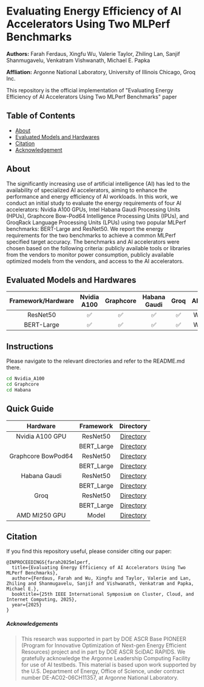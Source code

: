 # Evaluating Energy Efficiency of AI Accelerators Using Two MLPerf Benchmarks

**Authors:** Farah Ferdaus, Xingfu Wu, Valerie Taylor, Zhiling Lan, Sanjif Shanmugavelu, Venkatram Vishwanath, Michael E. Papka

**Affliation:** Argonne National Laboratory, University of Illinois Chicago, Groq Inc.  

This repository is the official implementation of "Evaluating Energy Efficiency of AI Accelerators Using Two MLPerf Benchmarks" paper

## Table of Contents

- [About](#about)
- [Evaluated Models and Hardwares](#evaluated-models-and-hardwares)
- [Citation](#citation)
- [Acknowledgement](#acknowledgements)

## About
The significantly increasing use of artificial intelligence (AI) has led to the availability of specialized AI accelerators, aiming to enhance the performance and energy efficiency of AI workloads. In this work, we conduct an initial study to evaluate the energy requirements of four AI accelerators: Nvidia A100 GPUs, Intel Habana Gaudi Processing Units (HPUs), Graphcore Bow-Pod64 Intelligence Processing Units (IPUs), and GroqRack Language Processing Units (LPUs) using two popular MLPerf benchmarks: BERT-Large and ResNet50. We report the energy requirements for the two benchmarks to achieve a common MLPerf specified target accuracy. The benchmarks and AI accelerators were chosen based on the following criteria: publicly available tools or libraries from the vendors to monitor power consumption, publicly available optimized models from the vendors, and access to the AI accelerators. 

## Evaluated Models and Hardwares

| Framework/Hardware | Nvidia A100   | Graphcore      |  Habana Gaudi |  Groq         |  AMD         |
| :-------------:    | :-----------: | :------------: | :-----------: | :-----------: |:-----------: |
| ResNet50           | ✅           |  ✅            |  ✅          |  ✅           | WIP          |
| BERT-Large         | ✅           |  ✅            |  ✅          |  ✅           | WIP          |

## Instructions

Please navigate to the relevant directories and refer to the README.md there. 

```sh
cd Nvidia_A100
cd Graphcore
cd Habana
```

## Quick Guide 

| Hardware            | Framework      | Directory         |
| :--------------:    | :------------: | :-------:         |
| Nvidia A100 GPU     | ResNet50       | [Directory](Nvidia_A100/ResNet50/)         | 
|                     | BERT_Large     | [Directory](Nvidia_A100/Bert_Large/)       |
| Graphcore BowPod64  | ResNet50       | [Directory](Graphcore/ResNet50/)           |
|                     | BERT_Large     | [Directory](Graphcore/Bert_Large/)         |
| Habana Gaudi        | ResNet50       | [Directory](Habana/ResNet50/)              | 
|                     | BERT_Large     | [Directory](Habana/Bert_Large/)            |
| Groq                | ResNet50       | [Directory](Groq/ResNet50/)              | 
|                     | BERT_Large     | [Directory](Groq/Bert_Large/)            |
| AMD MI250 GPU       | Model          | [Directory](AMD_MI250/)                    |

## Citation
If you find this repository useful, please consider citing our paper:

```
@INPROCEEDINGS{farah2025mlperf,
  title={Evaluating Energy Efficiency of AI Accelerators Using Two MLPerf Benchmarks},
  author={Ferdaus, Farah and Wu, Xingfu and Taylor, Valerie and Lan, Zhiling and Shanmugavelu, Sanjif and Vishwanath, Venkatram and Papka, Michael E.},
  booktitle={25th IEEE International Symposium on Cluster, Cloud, and Internet Computing, 2025},
  year={2025}
}
```


##### Acknowledgements
> This research was supported in part by DOE ASCR Base PIONEER (Program for Innovative Optimization of Next-gen Energy Efficient Resources) project and in part by DOE ASCR SciDAC RAPIDS. We gratefully acknowledge the Argonne Leadership Computing Facility for use of AI testbeds. This material is based upon work supported by the U.S. Department of Energy, Office of Science, under contract number DE-AC02-06CH11357, at Argonne National Laboratory.
